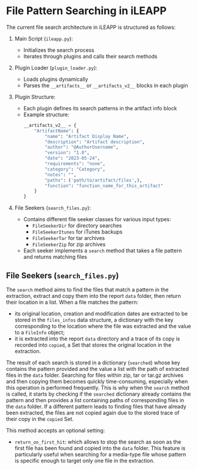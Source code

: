 # File Pattern Searching in iLEAPP

The current file search architecture in iLEAPP is structured as follows:

1. Main Script (`ileapp.py`):
   - Initializes the search process
   - Iterates through plugins and calls their search methods

2. Plugin Loader (`plugin_loader.py`):
   - Loads plugins dynamically
   - Parses the `__artifacts__` or `__artifacts_v2__` blocks in each plugin

3. Plugin Structure:
   - Each plugin defines its search patterns in the artifact info block
   - Example structure:
     ```python
     __artifacts_v2__ = {
         "ArtifactName": {
             "name": "Artifact Display Name",
             "description": "Artifact description",
             "author": "@AuthorUsername",
             "version": "1.0",
             "date": "2023-05-24",
             "requirements": "none",
             "category": "Category",
             "notes": "",
             "paths": ('path/to/artifact/files',),
             "function": "function_name_for_this_artifact"
         }
     }
     ```

4. File Seekers (`search_files.py`):
   - Contains different file seeker classes for various input types:
     - `FileSeekerDir` for directory searches
     - `FileSeekerItunes` for iTunes backups
     - `FileSeekerTar` for tar archives
     - `FileSeekerZip` for zip archives
   - Each seeker implements a `search` method that takes a file pattern and returns matching files


## File Seekers (`search_files.py`)

The `search` method aims to find the files that match a pattern in the extraction, extract and copy them into the report `data` folder, then return their location in a list.
When a file matches the pattern:
- its original location, creation and modification dates are extracted to be stored in the `files_infos` data structure, a dictionary with the key corresponding to 
the location where the file was extracted and the value to a `FileInfo` object;
- it is extracted into the report `data` directory and a trace of its copy is recorded into `copied`, a Set that stores the original location in the extraction.

The result of each search is stored in a dictionary (`searched`) whose key contains the pattern provided and the value a list with the path of extracted files in the `data` folder.
Searching for files within zip, tar or tar.gz archives and then copying them becomes quickly time-consuming, especially when this operation is performed frequently. 
This is why when the `search` method is called, it starts by checking if the `searched` dictionary already contains the pattern and then provides a list containing paths 
of corresponding files in the `data` folder.
If a different pattern leads to finding files that have already been extracted, the files are not copied again due to the stored trace of their copy in the `copied` Set.

This method accepts an optional setting:
- `return_on_first_hit`: which allows to stop the search as soon as the first file has been found and copied into the `data` folder. This feature is particularly 
useful when searching for a media-type file whose pattern is specific enough to target only one file in the extraction.
